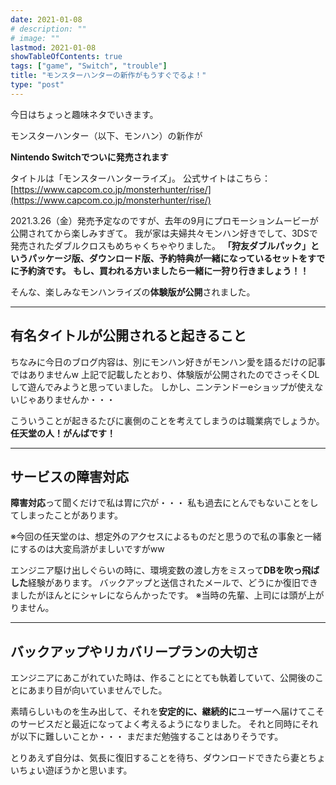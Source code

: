 ```yaml
---
date: 2021-01-08
# description: ""
# image: ""
lastmod: 2021-01-08
showTableOfContents: true
tags: ["game", "Switch", "trouble"]
title: "モンスターハンターの新作がもうすぐでるよ！"
type: "post"
---
```


今日はちょっと趣味ネタでいきます。

モンスターハンター（以下、モンハン）の新作が

**Nintendo Switchでついに発売されます**

タイトルは「モンスターハンターライズ」。
公式サイトはこちら：[https://www.capcom.co.jp/monsterhunter/rise/](https://www.capcom.co.jp/monsterhunter/rise/)

2021.3.26（金）発売予定なのですが、去年の9月にプロモーションムービーが公開されてから楽しみすぎて。
我が家は夫婦共々モンハン好きでして、3DSで発売されたダブルクロスもめちゃくちゃやりました。
**「狩友ダブルパック」**というパッケージ版、ダウンロード版、予約特典が一緒になっているセットをすでに予約済です。
もし、買われる方いましたら一緒に**一狩り行きましょう！！**

そんな、楽しみなモンハンライズの**体験版が公開**されました。

---

## 有名タイトルが公開されると起きること

ちなみに今日のブログ内容は、別にモンハン好きがモンハン愛を語るだけの記事ではありませんw
上記で記載したとおり、体験版が公開されたのでさっそくDLして遊んでみようと思っていました。
しかし、ニンテンドーeショップが使えないじゃありませんか・・・

こういうことが起きるたびに裏側のことを考えてしまうのは職業病でしょうか。
**任天堂の人！がんばです！**

---

## サービスの障害対応

**障害対応**って聞くだけで私は胃に穴が・・・
私も過去にとんでもないことをしてしまったことがあります。

※今回の任天堂のは、想定外のアクセスによるものだと思うので私の事象と一緒にするのは大変烏滸がましいですがww

エンジニア駆け出しぐらいの時に、環境変数の渡し方をミスって**DBを吹っ飛ばした**経験があります。
バックアップと送信されたメールで、どうにか復旧できましたがほんとにシャレにならんかったです。
※当時の先輩、上司には頭が上がりません。

---

## バックアップやリカバリープランの大切さ

エンジニアにあこがれていた時は、作ることにとても執着していて、公開後のことにあまり目が向いていませんでした。

素晴らしいものを生み出して、それを**安定的に、継続的に**ユーザーへ届けてこそのサービスだと最近になってよく考えるようになりました。
それと同時にそれが以下に難しいことか・・・
まだまだ勉強することはありそうです。

とりあえず自分は、気長に復旧することを待ち、ダウンロードできたら妻とちょいちょい遊ぼうかと思います。
